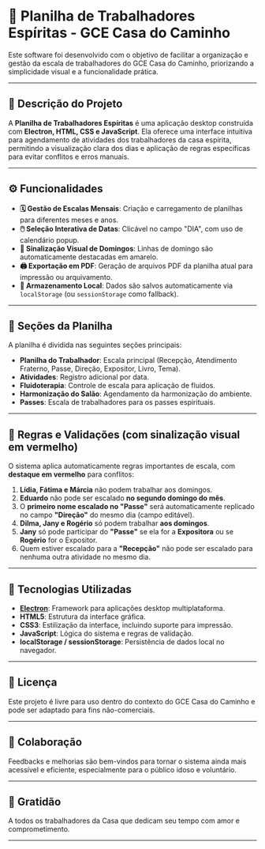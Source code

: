 # 🧾 Planilha de Trabalhadores Espíritas - GCE Casa do Caminho

Este software foi desenvolvido com o objetivo de facilitar a organização e gestão da escala de trabalhadores do GCE Casa do Caminho, priorizando a simplicidade visual e a funcionalidade prática.

---

## 📌 Descrição do Projeto

A **Planilha de Trabalhadores Espíritas** é uma aplicação desktop construída com **Electron, HTML, CSS e JavaScript**. Ela oferece uma interface intuitiva para agendamento de atividades dos trabalhadores da casa espírita, permitindo a visualização clara dos dias e aplicação de regras específicas para evitar conflitos e erros manuais.

---

## ⚙️ Funcionalidades

- **🗓️ Gestão de Escalas Mensais**: Criação e carregamento de planilhas para diferentes meses e anos.
- **🖱️ Seleção Interativa de Datas**: Clicável no campo "DIA", com uso de calendário popup.
- **📍 Sinalização Visual de Domingos**: Linhas de domingo são automaticamente destacadas em amarelo.
- **🖨️ Exportação em PDF**: Geração de arquivos PDF da planilha atual para impressão ou arquivamento.
- **💾 Armazenamento Local**: Dados são salvos automaticamente via `localStorage` (ou `sessionStorage` como fallback).

---

## 🧮 Seções da Planilha

A planilha é dividida nas seguintes seções principais:

- **Planilha do Trabalhador**: Escala principal (Recepção, Atendimento Fraterno, Passe, Direção, Expositor, Livro, Tema).
- **Atividades**: Registro adicional por data.
- **Fluidoterapia**: Controle de escala para aplicação de fluidos.
- **Harmonização do Salão**: Agendamento da harmonização do ambiente.
- **Passes**: Escala de trabalhadores para os passes espirituais.

---

## 🧠 Regras e Validações (com sinalização visual em vermelho)

O sistema aplica automaticamente regras importantes de escala, com **destaque em vermelho** para conflitos:

1. **Lídia, Fátima e Márcia** não podem trabalhar aos domingos.
2. **Eduardo** não pode ser escalado **no segundo domingo do mês**.
3. O **primeiro nome escalado no "Passe"** será automaticamente replicado no campo **"Direção"** do mesmo dia (campo editável).
4. **Dilma, Jany e Rogério** só podem trabalhar **aos domingos**.
5. **Jany** só pode participar do **"Passe"** se ela for a **Expositora** ou se **Rogério** for o Expositor.
6. Quem estiver escalado para a **"Recepção"** não pode ser escalado para nenhuma outra atividade no mesmo dia.

---

## 🧰 Tecnologias Utilizadas

- **[Electron](https://www.electronjs.org/)**: Framework para aplicações desktop multiplataforma.
- **HTML5**: Estrutura da interface gráfica.
- **CSS3**: Estilização da interface, incluindo suporte para impressão.
- **JavaScript**: Lógica do sistema e regras de validação.
- **localStorage / sessionStorage**: Persistência de dados local no navegador.

---

## 📎 Licença

Este projeto é livre para uso dentro do contexto do GCE Casa do Caminho e pode ser adaptado para fins não-comerciais.

---

## 🤝 Colaboração

Feedbacks e melhorias são bem-vindos para tornar o sistema ainda mais acessível e eficiente, especialmente para o público idoso e voluntário.

---

## 🙏 Gratidão

A todos os trabalhadores da Casa que dedicam seu tempo com amor e comprometimento.

---

